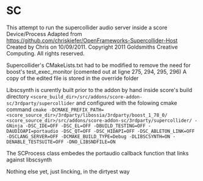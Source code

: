 # SC

This attempt to run the supercollider audio server inside a score Device/Process Adapted from 
https://github.com/chriskiefer/OpenFrameworks-Supercollider-Host
Created by Chris on 10/09/2011.
Copyright 2011 Goldsmiths Creative Computing. All rights reserved.

Supercollider's CMakeLists.txt had to be modified to remove the need for boost's test_exec_monitor (comented out at ligne 275, 294, 295, 296)
A copy of the edited file is stored in the override folder

Libscsynth is curently built prior to the addon by hand inside score's build directory
``` <score_build_dir>/src/addons/score-addon-sc/3rdparty/supercollider ```
and configured with the folowing cmake command 
``` cmake -DCMAKE_PREFIX_PATH=<score_source_dir>/3rdparty/libossia/3rdparty/boost_1_78_0/ <score_source_dir>/src/addons/score-addon-sc/3rdparty/supercollider/ -GNinja -DSC_IDE=OFF -DSC_EL=OFF -DBUILD_TESTING=OFF -DAUDIOAPI=portaudio -DSC_QT=OFF -DSC_HIDAPI=OFF -DSC_ABLETON_LINK=OFF -DSCLANG_SERVER=OFF -DCMAKE_BUILD_TYPE=Debug -DLIBSCSYNTH=ON -DENABLE_TESTSUITE=OFF -DNO_LIBSNDFILE=ON ```

The SCProcess class embedes the portaudio callback function that links against libscsynth

Nothing else yet, just lincking, in the dirtyest way
